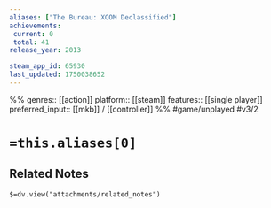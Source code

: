 ```yaml
---
aliases: ["The Bureau: XCOM Declassified"]
achievements:
 current: 0
 total: 41
release_year: 2013

steam_app_id: 65930
last_updated: 1750038652
---
```

%%
genres:: [[action]]
platform:: [[steam]]
features:: [[single player]]
preferred_input:: [[mkb]] / [[controller]]
%%
#game/unplayed
#v3/2

# `=this.aliases[0]`
## Related Notes
`$=dv.view("attachments/related_notes")`